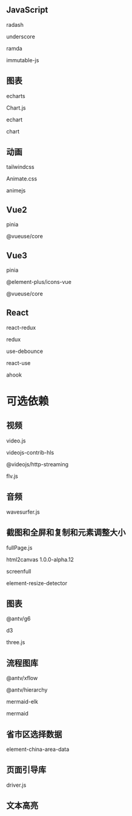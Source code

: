 ## JavaScript

radash

underscore

ramda

immutable-js

## 图表

echarts

Chart.js

echart

chart

## 动画

tailwindcss

Animate.css

animejs

## Vue2

pinia

@vueuse/core

## Vue3

pinia

@element-plus/icons-vue

@vueuse/core

## React

react-redux

redux

use-debounce

react-use

ahook

# 可选依赖

## 视频

video.js

videojs-contrib-hls

@videojs/http-streaming

flv.js

## 音频

wavesurfer.js

## 截图和全屏和复制和元素调整大小

fullPage.js

html2canvas 1.0.0-alpha.12

screenfull

element-resize-detector

## 图表

@antv/g6

d3

three.js

## 流程图库

@antv/xflow

@antv/hierarchy

mermaid-elk

mermaid

## 省市区选择数据

element-china-area-data

## 页面引导库

driver.js

## 文本高亮









































